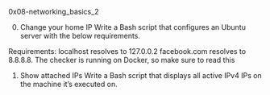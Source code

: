 0x08-networking_basics_2

0. Change your home IP
Write a Bash script that configures an Ubuntu server with the below requirements.

Requirements:
localhost resolves to 127.0.0.2
facebook.com resolves to 8.8.8.8.
The checker is running on Docker, so make sure to read this

1. Show attached IPs
Write a Bash script that displays all active IPv4 IPs on the machine it’s executed on.
